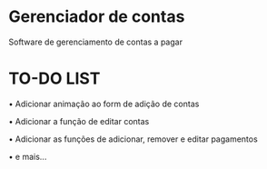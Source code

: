 # Gerenciador de contas

Software de gerenciamento de contas a pagar

# TO-DO LIST

• Adicionar animação ao form de adição de contas

• Adicionar a função de editar contas

• Adicionar as funções de adicionar, remover e editar pagamentos

• e mais...
